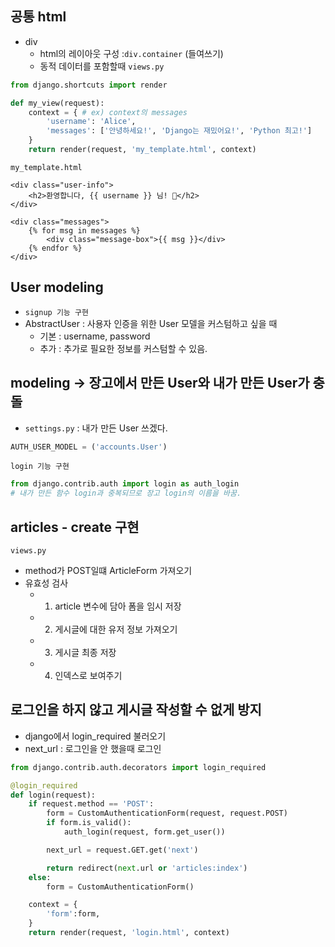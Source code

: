 ## 공통 html 
- div
    - html의 레이아웃 구성 :`div.container` (들여쓰기) 
    - 동적 데이터를 포함할때
`views.py`
```python
from django.shortcuts import render

def my_view(request):
    context = { # ex) context의 messages
        'username': 'Alice',
        'messages': ['안녕하세요!', 'Django는 재밌어요!', 'Python 최고!']
    }
    return render(request, 'my_template.html', context)
```
`my_template.html`
```shell
<div class="user-info">
    <h2>환영합니다, {{ username }} 님! 🎉</h2>
</div>

<div class="messages">
    {% for msg in messages %}
        <div class="message-box">{{ msg }}</div>
    {% endfor %}
</div>
```

## User modeling 
- `signup 기능 구현`
- AbstractUser : 사용자 인증을 위한 User 모델을 커스텀하고 싶을 때
    - 기본 : username, password
    - 추가 : 추가로 필요한 정보를 커스텀할 수 있음. 

## modeling -> 장고에서 만든 User와 내가 만든 User가 충돌
- `settings.py` : 내가 만든 User 쓰겠다.
```python
AUTH_USER_MODEL = ('accounts.User')
```

`login 기능 구현`
```python 
from django.contrib.auth import login as auth_login 
# 내가 만든 함수 login과 중복되므로 장고 login의 이름을 바꿈.
```

## articles - create 구현 
`views.py`
- method가 POST일떄 ArticleForm 가져오기 
- 유효성 검사 
    - 1) article 변수에 담아 폼을 임시 저장
    - 2) 게시글에 대한 유저 정보 가져오기
    - 3) 게시글 최종 저장
    - 4) 인덱스로 보여주기

## 로그인을 하지 않고 게시글 작성할 수 없게 방지
- django에서 login_required 불러오기
- next_url : 로그인을 안 했을때 로그인 
```python
from django.contrib.auth.decorators import login_required

@login_required
def login(request):
    if request.method == 'POST':
        form = CustomAuthenticationForm(request, request.POST)
        if form.is_valid():
            auth_login(request, form.get_user())

        next_url = request.GET.get('next')

        return redirect(next.url or 'articles:index')
    else:
        form = CustomAuthenticationForm()

    context = {
        'form':form,
    }
    return render(request, 'login.html', context)
```

